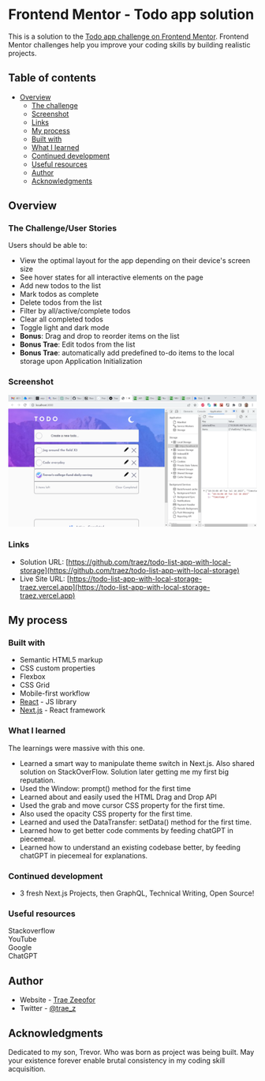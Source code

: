 # Frontend Mentor - Todo app solution

This is a solution to the [Todo app challenge on Frontend Mentor](https://www.frontendmentor.io/challenges/todo-app-Su1_KokOW). Frontend Mentor challenges help you improve your coding skills by building realistic projects.

## Table of contents

- [Overview](#overview)
  - [The challenge](#the-challenge)
  - [Screenshot](#screenshot)
  - [Links](#links)
  - [My process](#my-process)
  - [Built with](#built-with)
  - [What I learned](#what-i-learned)
  - [Continued development](#continued-development)
  - [Useful resources](#useful-resources)
  - [Author](#author)
  - [Acknowledgments](#acknowledgments)

## Overview

### The Challenge/User Stories

Users should be able to:

- View the optimal layout for the app depending on their device's screen size
- See hover states for all interactive elements on the page
- Add new todos to the list
- Mark todos as complete
- Delete todos from the list
- Filter by all/active/complete todos
- Clear all completed todos
- Toggle light and dark mode
- **Bonus**: Drag and drop to reorder items on the list
- **Bonus Trae**: Edit todos from the list
- **Bonus Trae**: automatically add predefined to-do items to the local storage upon Application Initialization

### Screenshot

![](/public/images/screenshot-desktop.png)

### Links

- Solution URL: [https://github.com/traez/todo-list-app-with-local-storage](https://github.com/traez/todo-list-app-with-local-storage)
- Live Site URL: [https://todo-list-app-with-local-storage-traez.vercel.app](https://todo-list-app-with-local-storage-traez.vercel.app)

## My process

### Built with

- Semantic HTML5 markup
- CSS custom properties
- Flexbox
- CSS Grid
- Mobile-first workflow
- [React](https://reactjs.org/) - JS library
- [Next.js](https://nextjs.org/) - React framework

### What I learned

The learnings were massive with this one.

- Learned a smart way to manipulate theme switch in Next.js. Also shared solution on StackOverFlow. Solution later getting me my first big reputation.
- Used the Window: prompt() method for the first time
- Learned about and easily used the HTML Drag and Drop API
- Used the grab and move cursor CSS property for the first time.
- Also used the opacity CSS property for the first time.
- Learned and used the DataTransfer: setData() method for the first time.
- Learned how to get better code comments by feeding chatGPT in piecemeal.
- Learned how to understand an existing codebase better, by feeding chatGPT in piecemeal for explanations.

### Continued development

- 3 fresh Next.js Projects, then GraphQL, Technical Writing, Open Source!

### Useful resources

Stackoverflow  
YouTube  
Google  
ChatGPT

## Author

- Website - [Trae Zeeofor](https://github.com/traez)
- Twitter - [@trae_z](https://twitter.com/trae_z)

## Acknowledgments

Dedicated to my son, Trevor. Who was born as project was being built. May your existence forever enable brutal consistency in my coding skill acquisition.
